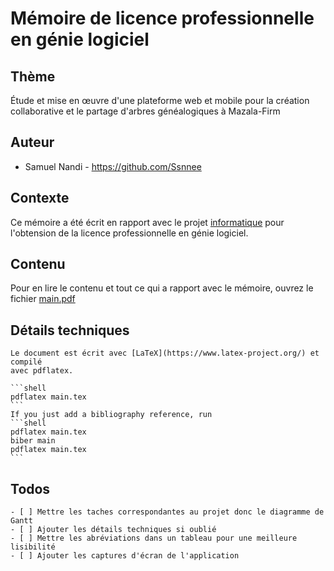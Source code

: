 # Mémoire de licence professionnelle en génie logiciel

## Thème

Étude et mise en œuvre d'une plateforme web et mobile pour la création
collaborative et le partage d'arbres généalogiques à Mazala-Firm

## Auteur
* Samuel Nandi - https://github.com/Ssnnee


## Contexte
Ce mémoire a été écrit en rapport avec le  projet [informatique](https://github.com/Ssnnee/cellotree_web)
pour l'obtension de la licence professionnelle en génie logiciel.

## Contenu
Pour en lire le contenu et tout ce qui a rapport avec le mémoire, ouvrez le fichier [main.pdf](main.pdf)

## Détails techniques
    Le document est écrit avec [LaTeX](https://www.latex-project.org/) et compilé
    avec pdflatex.

    ```shell
    pdflatex main.tex
    ```
    If you just add a bibliography reference, run
    ```shell
    pdflatex main.tex
    biber main
    pdflatex main.tex
    ```

## Todos
    - [ ] Mettre les taches correspondantes au projet donc le diagramme de Gantt
    - [ ] Ajouter les détails techniques si oublié
    - [ ] Mettre les abréviations dans un tableau pour une meilleure lisibilité
    - [ ] Ajouter les captures d'écran de l'application
